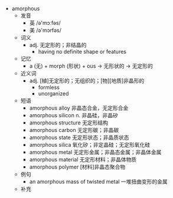- amorphous
  - 发音
    - 英 /ə'mɔːfəs/
    - 美 /ə'mɔrfəs/
  - 词义
    - adj. 无定形的；非结晶的
      - having no definite shape or features
  - 记忆
    - a (无) + morph (形状) + ous → 无形状的 → 无定形的
  - 近义词
    - adj. [植]无定形的；无组织的；[物][地质]非晶形的
      - formless
      - unorganized
  - 短语
    - amorphous alloy 非晶态合金，无定形合金
    - amorphous silicon n. 非晶硅，非晶矽
    - amorphous structure 无定形结构
    - amorphous carbon 无定形碳；非晶碳
    - amorphous state 无定形状态；非晶质状态
    - amorphous silica 氧化矽；非定晶硅；无定形氧化硅
    - amorphous metal 无定形金属；非晶态金属；非晶体金属
    - amorphous material 无定形材料；非晶体物质
    - amorphous polymer [材料]非晶态聚合物
  - 例句
    - an amorphous mass of twisted metal 一堆扭曲变形的金属
  - 补充